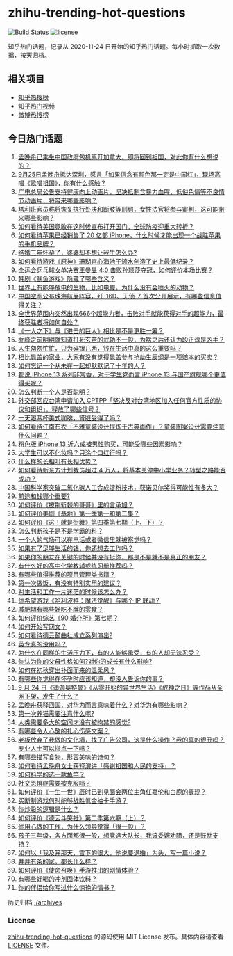# zhihu-trending-hot-questions

[![Build Status](https://github.com/justjavac/zhihu-trending-hot-questions/workflows/ci/badge.svg?branch=master)](https://github.com/justjavac/zhihu-trending-hot-questions/actions)
[![license](https://img.shields.io/github/license/justjavac/zhihu-trending-hot-questions)](https://github.com/justjavac/zhihu-trending-hot-questions/blob/master/LICENSE)

知乎热门话题，记录从 2020-11-24 日开始的知乎热门话题。每小时抓取一次数据，按天[归档](./archives)。

## 相关项目

- [知乎热搜榜](https://github.com/justjavac/zhihu-trending-top-search)
- [知乎热门视频](https://github.com/justjavac/zhihu-trending-hot-video)
- [微博热搜榜](https://github.com/justjavac/weibo-trending-hot-search)

## 今日热门话题

<!-- BEGIN -->
<!-- 最后更新时间 Sun Sep 26 2021 07:02:02 GMT+0800 (China Standard Time) -->

1. [孟晚舟已乘坐中国政府包机离开加拿大，即将回到祖国，对此你有什么想说的？](https://www.zhihu.com/question/488879903)
1. [9月25日孟晚舟抵达深圳，感言「如果信念有颜色那一定是中国红」，现场高唱《歌唱祖国》，你有什么感触？](https://www.zhihu.com/question/489018284)
1. [广电总局公告支持健康向上动画片，坚决抵制含暴力血腥、低俗色情等不良情节动画片，将带来哪些影响？](https://www.zhihu.com/question/488853309)
1. [塔利班官员称将恢复执行处决和断肢等刑罚，女性法官将参与审判，这可能带来哪些影响？](https://www.zhihu.com/question/488755027)
1. [如何看待美国竟敢在这时候宣布打开国门，全球防疫迎重大转折？](https://www.zhihu.com/question/488750262)
1. [如何看待苹果已经销售了 20 亿部 iPhone，什么时候才能出现一个战胜苹果的手机品牌？](https://www.zhihu.com/question/488492252)
1. [结婚三年怀孕了，婆婆却不想让我生怎么办?](https://www.zhihu.com/question/483321797)
1. [如何看待游戏《原神》珊瑚宫心海池子流水创造了史上最低纪录？](https://www.zhihu.com/question/488451813)
1. [全运会乒乓球女单决赛王曼昱 4:0 击败孙颖莎夺冠，如何评价本场比赛？](https://www.zhihu.com/question/489025704)
1. [韩剧《鱿鱼游戏》隐藏了哪些含义？](https://www.zhihu.com/question/488048962)
1. [世界上有能够放电的生物，比如电鳗，为什么没有会喷火的动物？](https://www.zhihu.com/question/488621314)
1. [中国空军公布珠海航展阵容，歼-16D、无侦-7 首次公开展示，有哪些信息值得关注？](https://www.zhihu.com/question/488731179)
1. [全世界范围内突然出现666个超能力者，击败对手就能获得对手的超能力，最终获胜者将如何自处？](https://www.zhihu.com/question/59098468)
1. [《一人之下》与《进击的巨人》相比是不是更胜一筹？](https://www.zhihu.com/question/487516862)
1. [乔峰之前明明就知道打死玄苦的武功不一般，为啥之后还认为段正淳是凶手？](https://www.zhihu.com/question/482753502)
1. [人生匆匆忙忙，只为碎银几两，钱在生活中真的这么重要吗？](https://www.zhihu.com/question/481847754)
1. [相比晁盖的家业，大家有没有觉得晁盖参与抢劫生辰纲是一项赔本的买卖？](https://www.zhihu.com/question/482958645)
1. [如何忘记一个从未在一起却默默记了十年的人？](https://www.zhihu.com/question/486988804)
1. [都说 iPhone 13 系列非常香，对于学生党而言 iPhone 13 与国产旗舰哪个更值得买呢？](https://www.zhihu.com/question/488120490)
1. [怎么判断一个人是否聪明？](https://www.zhihu.com/question/20170871)
1. [外交部回应台湾申请加入 CPTPP「坚决反对台湾地区加入任何官方性质的协议和组织」，释放了哪些信号？](https://www.zhihu.com/question/488535310)
1. [一天喝两杯美式咖啡，肾脏受得了吗？](https://www.zhihu.com/question/448884034)
1. [如何看待江南布衣「不雅童装设计提炼于古典画作」？童装图案设计需要注意什么问题？](https://www.zhihu.com/question/488693729)
1. [粉色版 iPhone 13 近六成被男性购买，可能受哪些因素影响？](https://www.zhihu.com/question/488752767)
1. [大学生可以不化妆吗？只涂个口红行吗？](https://www.zhihu.com/question/412128160)
1. [什么样的长相叫有长相优势？](https://www.zhihu.com/question/488737569)
1. [如何看待新东方计划裁员超过 4 万人，将基本关停中小学业务？转型之路能否成功？](https://www.zhihu.com/question/488790800)
1. [中国科学家突破二氧化碳人工合成淀粉技术，获诺贝尔奖得可能性有多大？](https://www.zhihu.com/question/488693911)
1. [前途和钱哪个重要?](https://www.zhihu.com/question/486302419)
1. [如何评价《披荆斩棘的哥哥》里的言承旭？](https://www.zhihu.com/question/485176286)
1. [如何评价美剧《基地》第一季第一和第二集？](https://www.zhihu.com/question/488726351)
1. [如何评价《这！就是街舞》第四季第七期（上、下）？](https://www.zhihu.com/question/488561926)
1. [怎么判断孩子是不是学霸的料？](https://www.zhihu.com/question/487414207)
1. [一个人的气场可以在电话或者微信里就被察觉吗？](https://www.zhihu.com/question/463964995)
1. [如果有了足够生活的钱，你还想去工作吗？](https://www.zhihu.com/question/481346815)
1. [如果你的朋友在关键的时候并没有挺你，那是不是就不是真正的朋友？](https://www.zhihu.com/question/281176349)
1. [有什么好的高中化学教辅或练习册推荐吗？](https://www.zhihu.com/question/435822087)
1. [有哪些值得推荐的项目管理类书籍？](https://www.zhihu.com/question/485382893)
1. [第一次做饭，有没有特别实用的建议？](https://www.zhihu.com/question/485139827)
1. [对生活和工作一片迷茫的时候该怎么办？](https://www.zhihu.com/question/487461174)
1. [你希望游戏《哈利波特：魔法觉醒》与哪个 IP 联动？](https://www.zhihu.com/question/485504221)
1. [减肥期有哪些好吃不胖的零食？](https://www.zhihu.com/question/463917185)
1. [如何评价综艺《90 婚介所》第七期？](https://www.zhihu.com/question/488787086)
1. [如何开始写网文？](https://www.zhihu.com/question/480720153)
1. [如何看待德云鼓曲社成立系列演出?](https://www.zhihu.com/question/488580967)
1. [英专真的没用吗？](https://www.zhihu.com/question/457520992)
1. [为什么在同样的生活压力下，有的人能够承受，有的人却无法忍受？](https://www.zhihu.com/question/29716158)
1. [你认为你的父母性格如何?对你的成长有什么影响?](https://www.zhihu.com/question/488189290)
1. [如何在初秋穿出扑面而来的温柔风？](https://www.zhihu.com/question/484339407)
1. [有哪些你觉得在怀孕时应该知道，却没人告诉你的事？](https://www.zhihu.com/question/301567580)
1. [9 月 24 日《迪迦奥特曼》《从零开始的异世界生活》《成神之日》等作品从全网下架，发生了什么？](https://www.zhihu.com/question/488696458)
1. [孟晚舟获释回国，对华为而言意味着什么？对华为有哪些影响？](https://www.zhihu.com/question/488891947)
1. [第一次养猫需要注意什么呢?](https://www.zhihu.com/question/488616979)
1. [人类需要多大的空间才没有被拘禁的感觉?](https://www.zhihu.com/question/488409335)
1. [有哪些令人心酸的扎心伤感文案？](https://www.zhihu.com/question/474967307)
1. [老板放弃了我做的文化墙，找了广告公司，这是什么操作？我的真的很丑吗？专业人士可以指点一下吗？](https://www.zhihu.com/question/482631260)
1. [有哪些描写食物，形容美味的诗句？](https://www.zhihu.com/question/474073850)
1. [如何看待孟晚舟女士获释演讲「感谢祖国和人民的支持」？](https://www.zhihu.com/question/488903191)
1. [如何科学的选一款鱼竿？](https://www.zhihu.com/question/484416573)
1. [社交恐惧症需要被克服吗？](https://www.zhihu.com/question/488679213)
1. [如何评价《一生一世》辰时已到见面会两位主角任嘉伦和白鹿的表现？](https://www.zhihu.com/question/487970181)
1. [买断制游戏何时能够战胜氪金抽卡手游？](https://www.zhihu.com/question/487738285)
1. [你炒股的逻辑是什么？](https://www.zhihu.com/question/481910103)
1. [如何评价《德云斗笑社》第二季第六期（上）？](https://www.zhihu.com/question/488739960)
1. [你用心做的工作，为什么领导觉得「很一般」？](https://www.zhihu.com/question/487388583)
1. [孩子三年级，各方面都很一般，想竞选大队长，我该委婉劝阻，还是鼓励支持？](https://www.zhihu.com/question/488281739)
1. [如何以「我及笄那天，雪下的很大，他说要退婚」为头，写一篇小说？](https://www.zhihu.com/question/430009383)
1. [井井有条的家，都长什么样？](https://www.zhihu.com/question/449834329)
1. [如何评价《使命召唤》手游推出的剧情体验？](https://www.zhihu.com/question/488753138)
1. [有哪些好喝的冲剂固体饮料？](https://www.zhihu.com/question/65141672)
1. [你的伴侣给你写过什么惊艳的情书？](https://www.zhihu.com/question/266808445)

<!-- END -->

历史归档 [./archives](./archives)

### License

[zhihu-trending-hot-questions](https://github.com/justjavac/zhihu-trending-hot-questions)
的源码使用 MIT License 发布。具体内容请查看 [LICENSE](./LICENSE) 文件。
